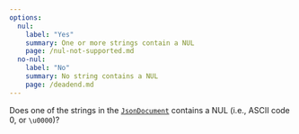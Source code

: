 ```yaml
---
options:
  nul:
    label: "Yes"
    summary: One or more strings contain a NUL
    page: /nul-not-supported.md
  no-nul:
    label: "No"
    summary: No string contains a NUL
    page: /deadend.md
---
```


Does one of the strings in the [`JsonDocument`](/v6/api/jsondocument/) contains a NUL (i.e.,  ASCII code 0, or `\u0000`)?
